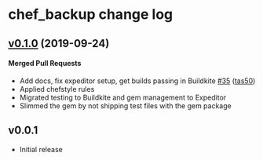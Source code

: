 # chef_backup change log

<!-- latest_release -->
<!-- latest_release -->

<!-- release_rollup -->
<!-- release_rollup -->

<!-- latest_stable_release -->
## [v0.1.0](https://github.com/chef/chef_backup/tree/v0.1.0) (2019-09-24)

#### Merged Pull Requests
- Add docs, fix expeditor setup, get builds passing in Buildkite [#35](https://github.com/chef/chef_backup/pull/35) ([tas50](https://github.com/tas50))
- Applied chefstyle rules
- Migrated testing to Buildkite and gem management to Expeditor
- Slimmed the gem by not shipping test files with the gem package
<!-- latest_stable_release -->

## v0.0.1

- Initial release